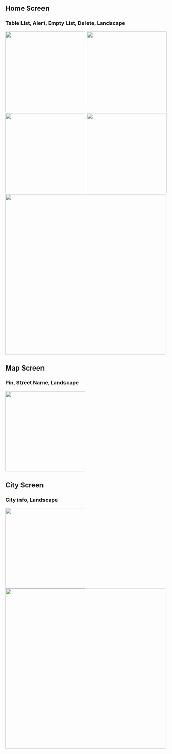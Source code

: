 ## Home Screen
### Table List, Alert, Empty List, Delete, Landscape
<img src="https://github.com/liang0000/Weather/assets/54095039/a3320073-5df7-470c-a823-4a60c17354eb" width="250"> 
<img src="https://github.com/liang0000/Weather/assets/54095039/711c9a38-54ef-4713-9a65-7824c24c4d76" width="250"> <img src="https://github.com/liang0000/Weather/assets/54095039/4f2df35b-d268-406c-9bf4-c75ca6a0d7c9" width="250"> <img src="https://github.com/liang0000/Weather/assets/54095039/88cc09c4-3b5b-4fcd-8ad2-e905d0b200bf" width="250">
<img src="https://github.com/liang0000/Weather/assets/54095039/e855b6a0-54ea-4525-a76f-3995a7ee3d50" width="500">

## Map Screen
### Pin, Street Name, Landscape
<img src="https://github.com/liang0000/Weather/assets/54095039/1095966e-c4e4-4cd6-9a97-4f1db5f4f989" width="250">

## City Screen
### City info, Landscape
<img src="https://github.com/liang0000/Weather/assets/54095039/9fdeaa1e-1b71-4fed-a3b0-38248e6e4319" width="250">
<img src="https://github.com/liang0000/Weather/assets/54095039/eef49207-fde8-44fc-ab45-bdcaef8bd837" width="500">
